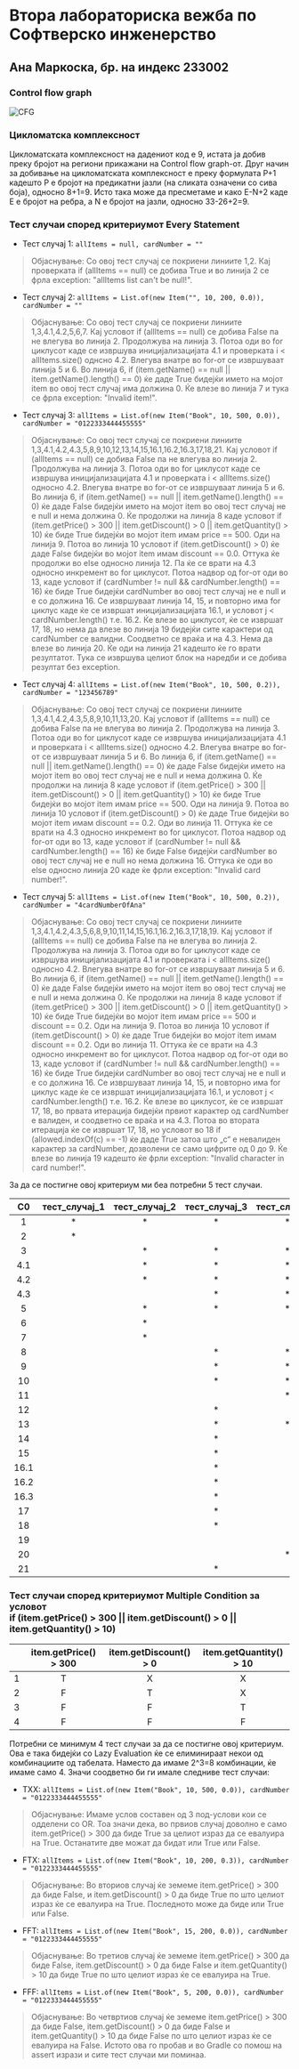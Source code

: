 # Втора лабораториска вежба по Софтверско инженерство
## Ана Маркоска, бр. на индекс 233002
### Control flow graph
![CFG](https://github.com/user-attachments/assets/154a2a8e-c4e2-4779-8808-8c220d96b98a)
### Цикломатска комплексност
Цикломатската комплексност на дадениот код е 9, истата ја добив преку бројот на региони прикажани на Control flow graph-от. Друг начин за добивање на цикломатската комплексност е преку формулата P+1 кадешто Р е бројот на предикатни јазли (на сликата означени со сива боја), односно 8+1=9. Исто така може да пресметаме и како E-N+2 каде Е е бројот на ребра, а N е бројот на јазли, односно 33-26+2=9.

### Тест случаи според критериумот Every Statement 
- Тест случај 1: ```allItems = null, cardNumber = ""```
> Објаснување: Со овој тест случај се покриени линиите 1,2. Кај проверката if (allItems == null) се добива True и во линија 2 се фрла exception: "allItems list can't be null!".

- Тест случај 2: ```allItems = List.of(new Item("", 10, 200, 0.0)), cardNumber = ""```
> Објаснување: Со овој тест случај се покриени линиите 1,3,4.1,4.2,5,6,7. Кај условот if (allItems == null) се добива False па не влегува во линија 2. Продолжува на линија 3. Потоа оди во for циклусот каде се извршува иницијализацијата 4.1 и проверката i < allItems.size() однсно 4.2. Влегува внатре во for-от се извршуваат линија 5 и 6. Во линија 6, if (item.getName() == null || item.getName().length() == 0) ќе даде True бидејќи името на мојот item во овој тест случај има должина 0. Ќе влезе во линија 7 и тука се фрла exception: "Invalid item!".

- Тест случај 3: ```allItems = List.of(new Item("Book", 10, 500, 0.0)), cardNumber = "0122333444455555"```
> Објаснување: Со овој тест случај се покриени линиите 1,3,4.1,4.2,4.3,5,8,9,10,12,13,14,15,16.1,16.2,16.3,17,18,21. Кај условот if (allItems == null) се добива False па не влегува во линија 2. Продолжува на линија 3. Потоа оди во for циклусот каде се извршува иницијализацијата 4.1 и проверката i < allItems.size() односно 4.2. Влегува внатре во for-от се извршуваат линија 5 и 6. Во линија 6, if (item.getName() == null || item.getName().length() == 0) ќе даде False бидејќи името на мојот item во овој тест случај не е null и нема должина 0. Ќе продолжи на линија 8 каде условот if (item.getPrice() > 300 || item.getDiscount() > 0 || item.getQuantity() > 10) ќе биде True бидејќи во мојот item имам price == 500. Оди на линија 9. Потоа во линија 10 условот if (item.getDiscount() > 0) ќе даде False бидејќи во мојот item имам discount == 0.0. Оттука ќе продолжи во else односно линија 12. Па ќе се врати на 4.3 односно инкремент во for циклусот. Потоа надвор од for-от оди во 13, каде условот if (cardNumber != null && cardNumber.length() == 16) ќе биде True бидејќи cardNumber во овој тест случај не е null и е со должина 16. Се извршуваат линија 14, 15, и повторно има for циклус каде ќе се извршат иницијализацијата 16.1, и условот j < cardNumber.length() т.е. 16.2. Ќе влезе во циклусот, ќе се извршат 17, 18, но нема да влезе во линија 19 бидејќи сите карактери од cardNumber се валидни. Соодветно се враќа и на 4.3. Нема да влезе во линија 20. Ќе оди на линија 21 кадешто ќе го врати резултатот. Тука се извршува целиот блок на наредби и се добива резултат без exception.

- Тест случај 4: ```allItems = List.of(new Item("Book", 10, 500, 0.2)), cardNumber = "123456789"```
> Објаснување: Со овој тест случај се покриени линиите 1,3,4.1,4.2,4.3,5,8,9,10,11,13,20. Кај условот if (allItems == null) се добива False па не влегува во линија 2. Продолжува на линија 3. Потоа оди во for циклусот каде се извршува иницијализацијата 4.1 и проверката i < allItems.size() односно 4.2. Влегува внатре во for-от се извршуваат линија 5 и 6. Во линија 6, if (item.getName() == null || item.getName().length() == 0) ќе даде False бидејќи името на мојот item во овој тест случај не е null и нема должина 0. Ќе продолжи на линија 8 каде условот if (item.getPrice() > 300 || item.getDiscount() > 0 || item.getQuantity() > 10) ќе биде True бидејќи во мојот item имам price == 500. Оди на линија 9. Потоа во линија 10 условот if (item.getDiscount() > 0) ќе даде True бидејќи во мојот item имам discount == 0.2. Оди во линија 11. Оттука ќе се врати на 4.3 односно инкремент во for циклусот. Потоа надвор од for-от оди во 13, каде условот if (cardNumber != null && cardNumber.length() == 16) ќе биде False бидејќи cardNumber во овој тест случај не е null но нема должина 16. Оттука ќе оди во else односно линија 20 каде ќе фрли exception: "Invalid card number!".

- Тест случај 5: ```allItems = List.of(new Item("Book", 10, 500, 0.2)), cardNumber = "4cardNumberOfAna"```
> Објаснување: Со овој тест случај се покриени линиите 1,3,4.1,4.2,4.3,5,6,8,9,10,11,14,15,16.1,16.2,16.3,17,18,19. Кај условот if (allItems == null) се добива False па не влегува во линија 2. Продолжува на линија 3. Потоа оди во for циклусот каде се извршува иницијализацијата 4.1 и проверката i < allItems.size() односно 4.2. Влегува внатре во for-от се извршуваат линија 5 и 6. Во линија 6, if (item.getName() == null || item.getName().length() == 0) ќе даде False бидејќи името на мојот item во овој тест случај не е null и нема должина 0. Ќе продолжи на линија 8 каде условот if (item.getPrice() > 300 || item.getDiscount() > 0 || item.getQuantity() > 10) ќе биде True бидејќи во мојот item имам price == 500 и discount == 0.2. Оди на линија 9. Потоа во линија 10 условот if (item.getDiscount() > 0) ќе даде True бидејќи во мојот item имам discount == 0.2. Оди во линија 11. Оттука ќе се врати на 4.3 односно инкремент во for циклусот. Потоа надвор од for-от оди во 13, каде условот if (cardNumber != null && cardNumber.length() == 16) ќе биде True бидејќи cardNumber во овој тест случај не е null и е со должина 16. Се извршуваат линија 14, 15, и повторно има for циклус каде ќе се извршат иницијализацијата 16.1, и условот j < cardNumber.length() т.е. 16.2. Ќе влезе во циклусот, ќе се извршат 17, 18, во првата итерација бидејќи првиот карактер од cardNumber е валиден, и соодветно се враќа и на 4.3. Потоа во втората итерација ќе се извршат 17, 18, но условот во 18 if (allowed.indexOf(c) == -1) ќе даде True затоа што „с“ е невалиден карактер за cardNumber, дозволени се само цифрите од 0 до 9. Ќе влезе во линија 19 кадешто ќе фрли exception: "Invalid character in card number!". </br>

 
За да се постигне овој критериум ми беа потребни 5 тест случаи.

| C0 | тест_случај_1 | тест_случај_2 | тест_случај_3 | тест_случај_4 | тест_случај_5 |
| :---: | :---: | :---: | :---: | :---: | :---: |
| 1 | * | * | * | * | * |
| 2 | * | | | | |
| 3 | | * | * | * | * |
| 4.1 | | * | * | * | * |
| 4.2 | | * | * | * | * |
| 4.3 | | | * | * | * |
| 5 | | * | * | * | * |
| 6 | | * | | | * |
| 7 | | * | | | |
| 8 | | | * | * | * |
| 9 | | | * | * | * |
| 10 | | | * | * | * |
| 11 | | | | * | * |
| 12 | | | * | | * |
| 13 | | | * | * | |
| 14 | | | * | | * |
| 15 | | | * | | * |
| 16.1 | | | * | | * |
| 16.2 | | | * | | * |
| 16.3 | | | * | | * |
| 17 | | | * | | * |
| 18 | | | * | | * |
| 19 | | | | | * |
| 20 | | | | * | |
| 21 | | | * | | |




### Тест случаи според критериумот Multiple Condition за условот </br> if (item.getPrice() > 300 || item.getDiscount() > 0 || item.getQuantity() > 10)
| | item.getPrice() > 300 | item.getDiscount() > 0 | item.getQuantity() > 10 | 
| :---: | :---: | :---: | :---: | 
| 1 | Т | X | X | 
| 2 | F | T | X | 
| 3 | F | F | T | 
| 4 | F | F | F | 

Потребни се минимум 4 тест случаи за да се постигне овој критериум. Ова е така бидејќи со Lazy Evaluation ќе се елиминираат некои од комбинациите од табелата. Наместо да имаме 2^3=8 комбинации, ќе имаме само 4. Значи соодветно би ги имале следниве тест случаи:
- TXX: ```allItems = List.of(new Item("Book", 10, 500, 0.0)), cardNumber = "0122333444455555"```
> Објаснување: Имаме услов составен од 3 под-услови кои се одделени со OR. Тоа значи дека, во првиов случај доволно е само item.getPrice() > 300 да биде True за целиот израз да се евалуира на True. Останатите две можат да бидат или True или False.
- FTX: ```allItems = List.of(new Item("Book", 10, 200, 0.3)), cardNumber = "0122333444455555"```
> Објаснување: Во вториов случај ќе земеме item.getPrice() > 300 да биде False, и item.getDiscount() > 0 да биде True по што целиот израз ќе се евалуира на True. Последното може да биде или True или False.
- FFT: ```allItems = List.of(new Item("Book", 15, 200, 0.0)), cardNumber = "0122333444455555"```
> Објаснување: Во третиов случај ќе земеме item.getPrice() > 300 да биде False, item.getDiscount() > 0 да биде False и item.getQuantity() > 10 да биде True по што целиот израз ќе се евалуира на True. 
- FFF: ```allItems = List.of(new Item("Book", 5, 200, 0.0)), cardNumber = "0122333444455555"```
> Објаснување: Во четвртиов случај ќе земеме item.getPrice() > 300 да биде False, item.getDiscount() > 0 да биде False и item.getQuantity() > 10 да биде False по што целиот израз ќе се евалуира на False.
Истото ова го пробав и во Gradle со помош на assert изрази и сите тест случаи ми поминаа.
